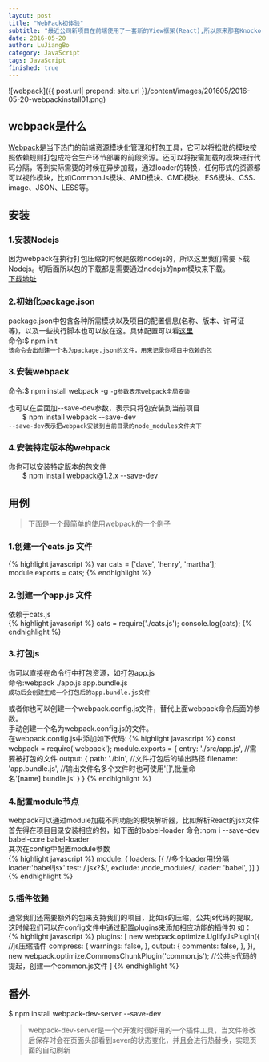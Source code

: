 ```yaml
---
layout: post
title: "WebPack初体验"
subtitle: "最近公司新项目在前端使用了一套新的View框架(React),所以原来那套Knockout＋requiseJS技术组合有点不适合用在这里，Google了一下发现一个用于React开发和模块管理的最佳工具是一个叫Webpack的货。所以下面就是对它的一个最基本了解。"
date: 2016-05-20
author: LuJiangBo
category: JavaScript
tags: JavaScript
finished: true
---
```


![webpack]({{ post.url| prepend: site.url  }}/content/images/201605/2016-05-20-webpackinstall01.png) 

## webpack是什么  
[Webpack](http://webpack.github.io)是当下热门的前端资源模块化管理和打包工具，它可以将松散的模块按照依赖规则打包成符合生产环节部署的前段资源。还可以将按需加载的模块进行代码分隔，等到实际需要的时候在异步加载，通过loader的转换，任何形式的资源都可以视作模块，比如CommonJs模块、AMD模块、CMD模块、ES6模块、CSS、image、JSON、LESS等。

## 安装   

### 1.安装Nodejs  
因为webpack在执行打包压缩的时候是依赖nodejs的，所以这里我们需要下载Nodejs。切后面所以包的下载都是需要通过nodejs的npm模块来下载。  
[下载地址](https://nodejs.org/en/)

### 2.初始化package.json
package.json中包含各种所需模块以及项目的配置信息(名称、版本、许可证等)，以及一些执行脚本也可以放在这。具体配置可以看[这里](https://docs.npmjs.com/files/package.json)  
命令:$ npm init   
`该命令会出创建一个名为package.json的文件，用来记录你项目中依赖的包`

### 3.安装webpack  
命令:$ npm install webpack -g  `-g参数表示webpack全局安装`

也可以在后面加--save-dev参数，表示只将包安装到当前项目  
&emsp;&emsp;$ npm install webpack --save-dev  
`--save-dev表示把webpack安装到当前目录的node_modules文件夹下`        

### 4.安装特定版本的webpack
你也可以安装特定版本的包文件  
&emsp;&emsp;$ npm install webpack@1.2.x --save-dev



## 用例
>下面是一个最简单的使用webpack的一个例子

### 1.创建一个cats.js 文件

{% highlight javascript %}
    var cats = ['dave', 'henry', 'martha'];
    module.exports = cats;
{% endhighlight %}

### 2.创建一个app.js 文件 
依赖于cats.js  
{% highlight javascript %}
    cats = require('./cats.js');
    console.log(cats);
{% endhighlight %}

### 3.打包js
你可以直接在命令行中打包资源，如打包app.js  
命令:webpack ./app.js app.bundle.js      
`成功后会创建生成一个打包后的app.bundle.js文件`

或者你也可以创建一个webpack.config.js文件，替代上面webpack命令后面的参数。  
手动创建一个名为webpack.config.js的文件。  
在webpack.config.js中添加如下代码:
{% highlight javascript %}
    const webpack = require('webpack');
    module.exports = {
        entry: './src/app.js',              //需要被打包的文件
        output: {
            path: './bin',                  //文件打包后的输出路径
            filename: 'app.bundle.js',      //输出文件名多个文件时也可使用'[]',批量命名'[name].bundle.js'
        }
    }
{% endhighlight %}  

### 4.配置module节点  
webpack可以通过module加载不同功能的模块解析器，比如解析React的jsx文件  
首先得在项目目录安装相应的包，如下面的babel-loader
命令:npm i --save-dev babel-core babel-loader  
其次在config中配置module参数  
{% highlight javascript %}
        module: {
            loaders: [{                     //多个loader用!分隔 loader:'babel!jsx'
                test: /\.jsx?$/,
                exclude: /node_modules/,
                loader: 'babel',
            }]
        }
{% endhighlight %}  

### 5.插件依赖  
通常我们还需要额外的包来支持我们的项目，比如js的压缩，公共js代码的提取。
这时候我们可以在config文件中通过配置plugins来添加相应功能的插件包
如：
{% highlight javascript %}
 plugins: [
        new webpack.optimize.UglifyJsPlugin({                   //js压缩插件
            compress: {
                warnings: false,
            },
            output: {
                comments: false,
            },
        }),
        new webpack.optimize.CommonsChunkPlugin('common.js');   //公共js代码的提起，创建一个common.js文件
    ]
{% endhighlight %} 

## 番外  
$ npm install webpack-dev-server --save-dev  

>webpack-dev-server是一个d开发时很好用的一个插件工具，当文件修改后保存时会在页面头部看到sever的状态变化，并且会进行热替换，实现页面的自动刷新


